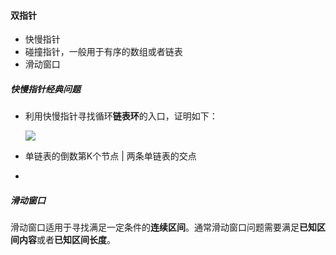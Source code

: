 #### 双指针

- 快慢指针
- 碰撞指针，一般用于有序的数组或者链表
- 滑动窗口

##### 快慢指针经典问题

- 利用快慢指针寻找循环**链表环**的入口，证明如下：

  ![](C:\Users\user\AppData\Roaming\Typora\typora-user-images\image-20220304154945612.png)

- 单链表的倒数第K个节点 | 两条单链表的交点

- 



##### 滑动窗口

滑动窗口适用于寻找满足一定条件的**连续区间**。通常滑动窗口问题需要满足**已知区间内容**或者**已知区间长度**。

